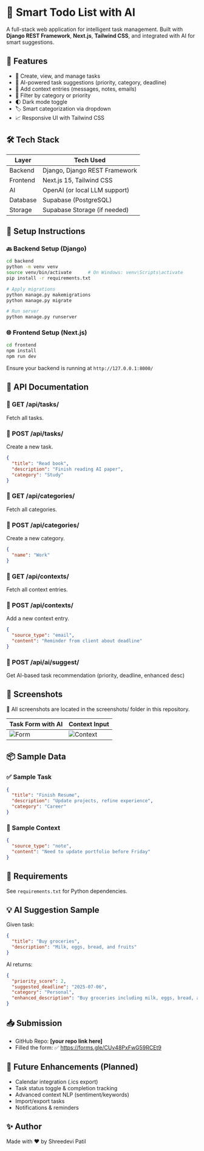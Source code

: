 # 🧠 Smart Todo List with AI

A full-stack web application for intelligent task management. Built with **Django REST Framework**, **Next.js**, **Tailwind CSS**, and integrated with AI for smart suggestions.

## 🚀 Features

- 📝 Create, view, and manage tasks
- 🤖 AI-powered task suggestions (priority, category, deadline)
- 🧠 Add context entries (messages, notes, emails)
- 🔎 Filter by category or priority
- 🌓 Dark mode toggle
- 🏷 Smart categorization via dropdown
- 📈 Responsive UI with Tailwind CSS

## 🛠 Tech Stack

| Layer    | Tech Used                     |
|----------|-------------------------------|
| Backend  | Django, Django REST Framework |
| Frontend | Next.js 15, Tailwind CSS      |
| AI       | OpenAI (or local LLM support) |
| Database | Supabase (PostgreSQL)         |
| Storage  | Supabase Storage (if needed)  |

## 🔧 Setup Instructions

### 🔙 Backend Setup (Django)

```bash
cd backend
python -m venv venv
source venv/bin/activate      # On Windows: venv\Scripts\activate
pip install -r requirements.txt

# Apply migrations
python manage.py makemigrations
python manage.py migrate

# Run server
python manage.py runserver
```

### 🌐 Frontend Setup (Next.js)

```bash
cd frontend
npm install
npm run dev
```

Ensure your backend is running at `http://127.0.0.1:8000/`

## 🌌 API Documentation

### 🔹 GET /api/tasks/
Fetch all tasks.

### 🔹 POST /api/tasks/
Create a new task.
```json
{
  "title": "Read book",
  "description": "Finish reading AI paper",
  "category": "Study"
}
```

### 🔹 GET /api/categories/
Fetch all categories.

### 🔹 POST /api/categories/
Create a new category.
```json
{
  "name": "Work"
}
```

### 🔹 GET /api/contexts/
Fetch all context entries.

### 🔹 POST /api/contexts/
Add a new context entry.
```json
{
  "source_type": "email",
  "content": "Reminder from client about deadline"
}
```

### 🔹 POST /api/ai/suggest/
Get AI-based task recommendation (priority, deadline, enhanced desc)

## 📸 Screenshots
📂 All screenshots are located in the screenshots/ folder in this repository.

| Task Form with AI | Context Input |
|-------------------|----------------|
| ![Form](screenshots/form.png) | ![Context](screenshots/context.png) |

## 📦 Sample Data

### ✅ Sample Task
```json
{
  "title": "Finish Resume",
  "description": "Update projects, refine experience",
  "category": "Career"
}
```

### 💬 Sample Context
```json
{
  "source_type": "note",
  "content": "Need to update portfolio before Friday"
}
```

## 📎 Requirements

See `requirements.txt` for Python dependencies.

## 💡 AI Suggestion Sample

Given task:
```json
{
  "title": "Buy groceries",
  "description": "Milk, eggs, bread, and fruits"
}
```

AI returns:
```json
{
  "priority_score": 2,
  "suggested_deadline": "2025-07-06",
  "category": "Personal",
  "enhanced_description": "Buy groceries including milk, eggs, bread, and fruits by Sunday to avoid weekday rush."
}
```

## 📥 Submission

- GitHub Repo: **[your repo link here]**
- Filled the form: ✅ https://forms.gle/CUv48PxFwG59RCEt9

## 🧠 Future Enhancements (Planned)

- Calendar integration (.ics export)
- Task status toggle & completion tracking
- Advanced context NLP (sentiment/keywords)
- Import/export tasks
- Notifications & reminders

## ✨ Author

Made with ❤️ by Shreedevi Patil

